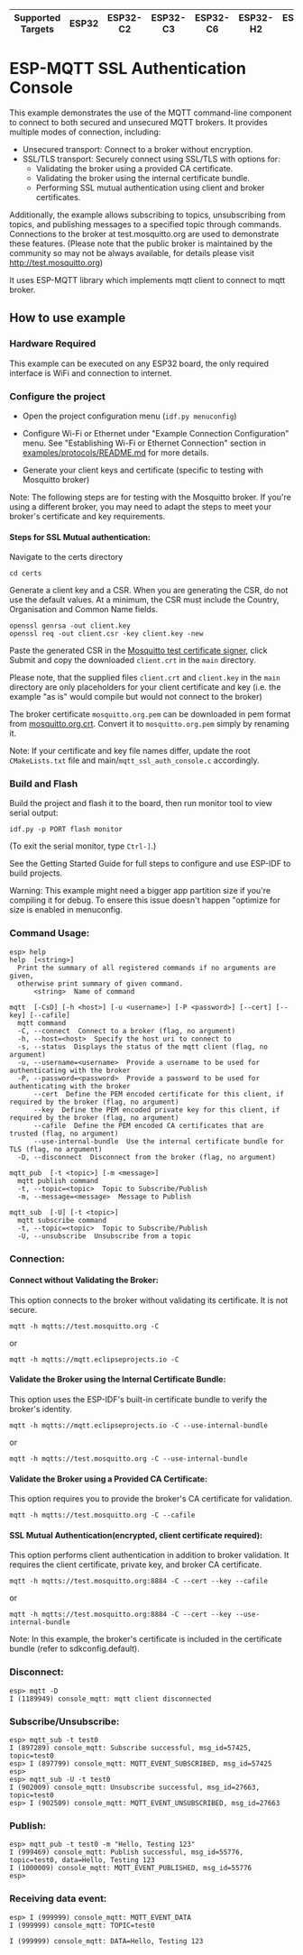 | Supported Targets | ESP32 | ESP32-C2 | ESP32-C3 | ESP32-C6 | ESP32-H2 | ESP32-P4 | ESP32-S2 | ESP32-S3 |
| ----------------- | ----- | -------- | -------- | -------- | -------- | -------- | -------- | -------- |

# ESP-MQTT SSL Authentication Console

This example demonstrates the use of the MQTT command-line component to connect to both secured and unsecured MQTT brokers. It provides multiple modes of connection, including:

* Unsecured transport: Connect to a broker without encryption.
* SSL/TLS transport: Securely connect using SSL/TLS with options for:
  * Validating the broker using a provided CA certificate.
  * Validating the broker using the internal certificate bundle.
  * Performing SSL mutual authentication using client and broker certificates.

Additionally, the example allows subscribing to topics, unsubscribing from topics, and publishing messages to a specified topic through commands. Connections to the broker at test.mosquitto.org are used to demonstrate these features.
(Please note that the public broker is maintained by the community so may not be always available, for details please visit http://test.mosquitto.org)

It uses ESP-MQTT library which implements mqtt client to connect to mqtt broker.

## How to use example

### Hardware Required

This example can be executed on any ESP32 board, the only required interface is WiFi and connection to internet.

### Configure the project

* Open the project configuration menu (`idf.py menuconfig`)
* Configure Wi-Fi or Ethernet under "Example Connection Configuration" menu. See "Establishing Wi-Fi or Ethernet Connection" section in [examples/protocols/README.md](../../README.md) for more details.

* Generate your client keys and certificate (specific to testing with Mosquitto broker)

Note: The following steps are for testing with the Mosquitto broker. If you're using a different broker, you may need to adapt the steps to meet your broker's certificate and key requirements.

#### Steps for SSL Mutual authentication:
Navigate to the certs directory

```
cd certs
```

Generate a client key and a CSR. When you are generating the CSR, do not use the default values. At a minimum, the CSR must include the Country, Organisation and Common Name fields.

```
openssl genrsa -out client.key
openssl req -out client.csr -key client.key -new
```

Paste the generated CSR in the [Mosquitto test certificate signer](https://test.mosquitto.org/ssl/index.php), click Submit and copy the downloaded `client.crt` in the `main` directory.

Please note, that the supplied files `client.crt` and `client.key` in the `main` directory are only placeholders for your client certificate and key (i.e. the example "as is" would compile but would not connect to the broker)

The broker certificate `mosquitto.org.pem` can be downloaded in pem format from [mosquitto.org.crt](https://test.mosquitto.org/ssl/mosquitto.org.crt). Convert it to `mosquitto.org.pem` simply by renaming it.

Note: If your certificate and key file names differ, update the root `CMakeLists.txt` file and main/`mqtt_ssl_auth_console.c` accordingly.

### Build and Flash

Build the project and flash it to the board, then run monitor tool to view serial output:

```
idf.py -p PORT flash monitor
```

(To exit the serial monitor, type ``Ctrl-]``.)

See the Getting Started Guide for full steps to configure and use ESP-IDF to build projects.

Warning: This example might need a bigger app partition size if you're compiling it for debug. To ensere this issue doesn't happen "optimize for size is enabled in menuconfig.

### Command Usage:
```
esp> help
help  [<string>]
  Print the summary of all registered commands if no arguments are given,
  otherwise print summary of given command.
      <string>  Name of command

mqtt  [-CsD] [-h <host>] [-u <username>] [-P <password>] [--cert] [--key] [--cafile]
  mqtt command
  -C, --connect  Connect to a broker (flag, no argument)
  -h, --host=<host>  Specify the host uri to connect to
  -s, --status  Displays the status of the mqtt client (flag, no argument)
  -u, --username=<username>  Provide a username to be used for authenticating with the broker
  -P, --password=<password>  Provide a password to be used for authenticating with the broker
      --cert  Define the PEM encoded certificate for this client, if required by the broker (flag, no argument)
      --key  Define the PEM encoded private key for this client, if required by the broker (flag, no argument)
      --cafile  Define the PEM encoded CA certificates that are trusted (flag, no argument)
      --use-internal-bundle  Use the internal certificate bundle for TLS (flag, no argument)
  -D, --disconnect  Disconnect from the broker (flag, no argument)

mqtt_pub  [-t <topic>] [-m <message>]
  mqtt publish command
  -t, --topic=<topic>  Topic to Subscribe/Publish
  -m, --message=<message>  Message to Publish

mqtt_sub  [-U] [-t <topic>]
  mqtt subscribe command
  -t, --topic=<topic>  Topic to Subscribe/Publish
  -U, --unsubscribe  Unsubscribe from a topic
```

### Connection:

#### Connect without Validating the Broker:
This option connects to the broker without validating its certificate. It is not secure.
```
mqtt -h mqtts://test.mosquitto.org -C
```
or
```
mqtt -h mqtts://mqtt.eclipseprojects.io -C
```

#### Validate the Broker using the Internal Certificate Bundle:
This option uses the ESP-IDF's built-in certificate bundle to verify the broker's identity.
```
mqtt -h mqtts://mqtt.eclipseprojects.io -C --use-internal-bundle
```
or
```
mqtt -h mqtts://test.mosquitto.org -C --use-internal-bundle
```

#### Validate the Broker using a Provided CA Certificate:
This option requires you to provide the broker's CA certificate for validation.
```
mqtt -h mqtts://test.mosquitto.org -C --cafile
```


#### SSL Mutual Authentication(encrypted, client certificate required):
This option performs client authentication in addition to broker validation. It requires the client certificate, private key, and broker CA certificate.
```
mqtt -h mqtts://test.mosquitto.org:8884 -C --cert --key --cafile
```
or
```
mqtt -h mqtts://test.mosquitto.org:8884 -C --cert --key --use-internal-bundle
```

Note: In this example, the broker's certificate is included in the certificate bundle (refer to sdkconfig.default).

### Disconnect:
```
esp> mqtt -D
I (1189949) console_mqtt: mqtt client disconnected
```

### Subscribe/Unsubscribe:
```
esp> mqtt_sub -t test0
I (897289) console_mqtt: Subscribe successful, msg_id=57425, topic=test0
esp> I (897799) console_mqtt: MQTT_EVENT_SUBSCRIBED, msg_id=57425
esp>
esp> mqtt_sub -U -t test0
I (902009) console_mqtt: Unsubscribe successful, msg_id=27663, topic=test0
esp> I (902509) console_mqtt: MQTT_EVENT_UNSUBSCRIBED, msg_id=27663
```

### Publish:
```
esp> mqtt_pub -t test0 -m "Hello, Testing 123"
I (999469) console_mqtt: Publish successful, msg_id=55776, topic=test0, data=Hello, Testing 123
I (1000009) console_mqtt: MQTT_EVENT_PUBLISHED, msg_id=55776
esp>
```

### Receiving data event:
```
esp> I (999999) console_mqtt: MQTT_EVENT_DATA
I (999999) console_mqtt: TOPIC=test0

I (999999) console_mqtt: DATA=Hello, Testing 123
```
